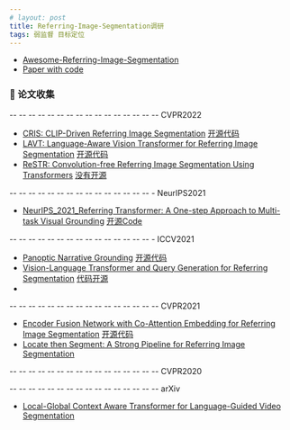 ```yaml
---
# layout: post
title: Referring-Image-Segmentation调研
tags: 弱监督 目标定位
---
```


- [Awesome-Referring-Image-Segmentation](https://github.com/MarkMoHR/Awesome-Referring-Image-Segmentation)
- [Paper with code](https://paperswithcode.com/task/referring-expression-segmentation)


### 🍉 论文收集

-- -- -- -- -- -- -- -- -- -- -- -- -- -- -- -- CVPR2022
- [CRIS: CLIP-Driven Referring Image Segmentation](https://arxiv.org/abs/2111.15174) [开源代码](https://github.com/DerrickWang005/CRIS.pytorch)
- [LAVT: Language-Aware Vision Transformer for Referring Image Segmentation](https://github.com/yz93/LAVT-RIS) [开源代码](https://github.com/yz93/LAVT-RIS)
- [ReSTR: Convolution-free Referring Image Segmentation Using Transformers](https://arxiv.org/pdf/2203.16768) [没有开源]()

-- -- -- -- -- -- -- -- -- -- -- -- -- -- -- - NeurIPS2021
- [NeurIPS_2021_Referring Transformer: A One-step Approach to Multi-task Visual Grounding](https://arxiv.org/abs/2106.03089) [开源Code](https://github.com/ubc-vision/RefTR)

-- -- -- -- -- -- -- -- -- -- -- -- -- -- -- - ICCV2021
- [Panoptic Narrative Grounding](https://github.com/BCV-Uniandes/PNG) [开源代码](https://github.com/BCV-Uniandes/PNG)
- [Vision-Language Transformer and Query Generation for Referring Segmentation](https://arxiv.org/abs/2108.05565) [代码开源](https://github.com/henghuiding/Vision-Language-Transformer)
- 
-- -- -- -- -- -- -- -- -- -- -- -- -- -- -- -- CVPR2021
- [Encoder Fusion Network with Co-Attention Embedding for Referring Image Segmentation](https://github.com/fengguang94/CEFNet) [开源代码](https://github.com/fengguang94/CEFNet)
- [Locate then Segment: A Strong Pipeline for Referring Image Segmentation](https://openaccess.thecvf.com/content/CVPR2021/papers/Jing_Locate_Then_Segment_A_Strong_Pipeline_for_Referring_Image_Segmentation_CVPR_2021_paper.pdf)


-- -- -- -- -- -- -- -- -- -- -- -- -- -- -- -- CVPR2020


-- -- -- -- -- -- -- -- -- -- -- -- -- -- -- -- arXiv
- [Local-Global Context Aware Transformer for Language-Guided Video Segmentation](https://github.com/leonnnop/Locater)